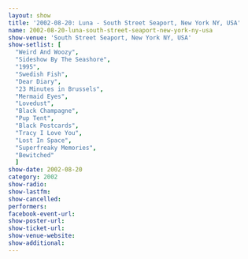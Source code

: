 ```yaml
---
layout: show
title: '2002-08-20: Luna - South Street Seaport, New York NY, USA'
name: 2002-08-20-luna-south-street-seaport-new-york-ny-usa
show-venue: 'South Street Seaport, New York NY, USA'
show-setlist: [
  "Weird And Woozy",
  "Sideshow By The Seashore",
  "1995",
  "Swedish Fish",
  "Dear Diary",
  "23 Minutes in Brussels",
  "Mermaid Eyes",
  "Lovedust",
  "Black Champagne",
  "Pup Tent",
  "Black Postcards",
  "Tracy I Love You",
  "Lost In Space",
  "Superfreaky Memories",
  "Bewitched"
  ]
show-date: 2002-08-20
category: 2002
show-radio: 
show-lastfm: 
show-cancelled: 
performers: 
facebook-event-url: 
show-poster-url: 
show-ticket-url: 
show-venue-website: 
show-additional: 
---
```


